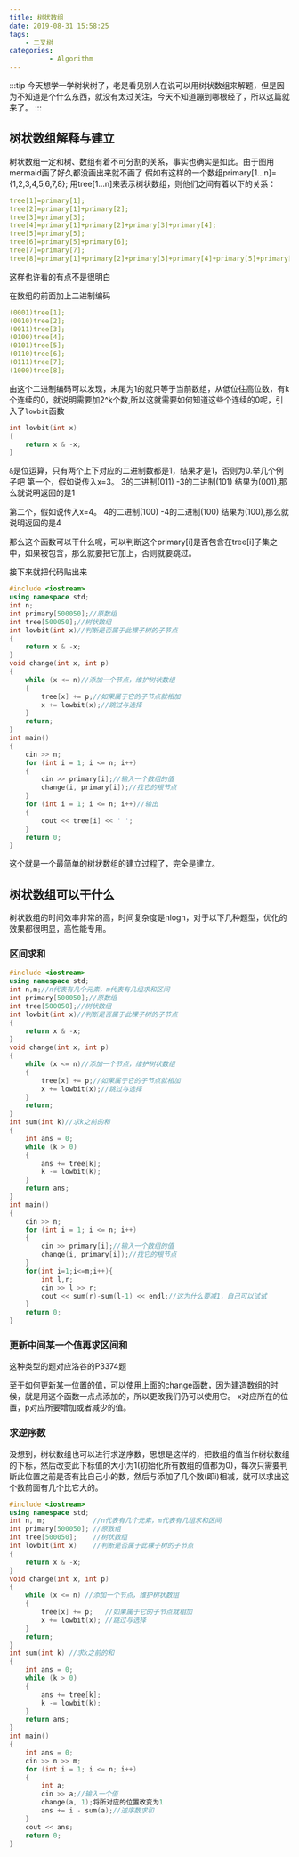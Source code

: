 ```yaml
---
title: 树状数组
date: 2019-08-31 15:58:25
tags: 
    - 二叉树
categories:
          - Algorithm
---
```


:::tip
今天想学一学树状树了，老是看见别人在说可以用树状数组来解题，但是因为不知道是个什么东西，就没有太过关注，今天不知道蹦到哪根经了，所以这篇就来了。
:::

<!-- more -->

## 树状数组解释与建立

树状数组一定和树、数组有着不可分割的关系，事实也确实是如此。由于图用mermaid画了好久都没画出来就不画了
假如有这样的一个数组primary[1...n]={1,2,3,4,5,6,7,8};
用tree[1...n]来表示树状数组，则他们之间有着以下的关系：

```yaml
tree[1]=primary[1];
tree[2]=primary[1]+primary[2];
tree[3]=primary[3];
tree[4]=primary[1]+primary[2]+primary[3]+primary[4];
tree[5]=primary[5];
tree[6]=primary[5]+primary[6];
tree[7]=primary[7];
tree[8]=primary[1]+primary[2]+primary[3]+primary[4]+primary[5]+primary[6]+primary[7]+primary[8];
```

这样也许看的有点不是很明白

在数组的前面加上二进制编码

```yaml
(0001)tree[1];
(0010)tree[2];
(0011)tree[3];
(0100)tree[4];
(0101)tree[5];
(0110)tree[6];
(0111)tree[7];
(1000)tree[8];
```

由这个二进制编码可以发现，末尾为1的就只等于当前数组，从低位往高位数，有k个连续的0，就说明需要加2^k个数,所以这就需要如何知道这些个连续的0呢，引入了`lowbit`函数

```cpp
int lowbit(int x)
{
    return x & -x;
}
```
`&`是位运算，只有两个上下对应的二进制数都是1，结果才是1，否则为0.举几个例子吧
第一个，假如说传入x=3。
3的二进制(011)
-3的二进制(101)
结果为(001),那么就说明返回的是1

第二个，假如说传入x=4。
4的二进制(100)
-4的二进制(100)
结果为(100),那么就说明返回的是4

那么这个函数可以干什么呢，可以判断这个primary[i]是否包含在tree[i]子集之中，如果被包含，那么就要把它加上，否则就要跳过。

接下来就把代码贴出来

```cpp
#include <iostream>
using namespace std;
int n;
int primary[500050];//原数组
int tree[500050];//树状数组
int lowbit(int x)//判断是否属于此棵子树的子节点
{
    return x & -x;
}
void change(int x, int p)
{
    while (x <= n)//添加一个节点，维护树状数组
    {
        tree[x] += p;//如果属于它的子节点就相加
        x += lowbit(x);//跳过与选择
    }
    return;
}
int main()
{
    cin >> n;
    for (int i = 1; i <= n; i++)
    {
        cin >> primary[i];//输入一个数组的值
        change(i, primary[i]);//找它的根节点
    }
    for (int i = 1; i <= n; i++)//输出
    {
        cout << tree[i] << ' ';
    }
    return 0;
}
```

这个就是一个最简单的树状数组的建立过程了，完全是建立。

## 树状数组可以干什么

树状数组的时间效率非常的高，时间复杂度是nlogn，对于以下几种题型，优化的效果都很明显，高性能专用。

### 区间求和

```cpp
#include <iostream>
using namespace std;
int n,m;//n代表有几个元素，m代表有几组求和区间
int primary[500050];//原数组
int tree[500050];//树状数组
int lowbit(int x)//判断是否属于此棵子树的子节点
{
    return x & -x;
}
void change(int x, int p)
{
    while (x <= n)//添加一个节点，维护树状数组
    {
        tree[x] += p;//如果属于它的子节点就相加
        x += lowbit(x);//跳过与选择
    }
    return;
}
int sum(int k)//求k之前的和
{
    int ans = 0;
    while (k > 0)
    {
        ans += tree[k];
        k -= lowbit(k);
    }
    return ans;
}
int main()
{
    cin >> n;
    for (int i = 1; i <= n; i++)
    {
        cin >> primary[i];//输入一个数组的值
        change(i, primary[i]);//找它的根节点
    }
    for(int i=1;i<=m;i++){
        int l,r;
        cin >> l >> r;
        cout << sum(r)-sum(l-1) << endl;//这为什么要减1，自己可以试试
    }
    return 0;
}
```

### 更新中间某一个值再求区间和

这种类型的题对应洛谷的P3374题

至于如何更新某一位置的值，可以使用上面的change函数，因为建造数组的时候，就是用这个函数一点点添加的，所以更改我们仍可以使用它。
x对应所在的位置，p对应所要增加或者减少的值。

### 求逆序数

没想到，树状数组也可以进行求逆序数，思想是这样的，把数组的值当作树状数组的下标，然后改变此下标值的大小为1(初始化所有数组的值都为0)，每次只需要判断此位置之前是否有比自己小的数，然后与添加了几个数(即i)相减，就可以求出这个数前面有几个比它大的。

```cpp
#include <iostream>
using namespace std;
int n, m;            //n代表有几个元素，m代表有几组求和区间
int primary[500050]; //原数组
int tree[500050];    //树状数组
int lowbit(int x)    //判断是否属于此棵子树的子节点
{
    return x & -x;
}
void change(int x, int p)
{
    while (x <= n) //添加一个节点，维护树状数组
    {
        tree[x] += p;   //如果属于它的子节点就相加
        x += lowbit(x); //跳过与选择
    }
    return;
}
int sum(int k) //求k之前的和
{
    int ans = 0;
    while (k > 0)
    {
        ans += tree[k];
        k -= lowbit(k);
    }
    return ans;
}
int main()
{
    int ans = 0;
    cin >> n >> m;
    for (int i = 1; i <= n; i++)
    {
        int a;
        cin >> a;//输入一个值
        change(a, 1);将所对应的位置改变为1
        ans += i - sum(a);//逆序数求和
    }
    cout << ans;
    return 0;
}
```